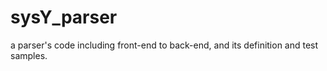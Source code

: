 # sysY_parser
a parser's code including front-end to back-end, and its definition and test samples.
